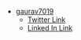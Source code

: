 - [gaurav7019](https://github.com/gaurav7019)
   - [Twitter Link](https://twitter.com/gaurav05_gaurav)
   - [Linked In Link](https://www.linkedin.com/in/gaurav-agarwal05/)